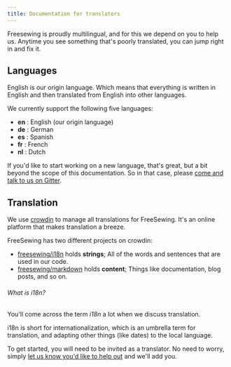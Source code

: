 ```yaml
---
title: Documentation for translators
---
```


Freesewing is proudly multilingual, and for this we depend on you to help us.
Anytime you see something that's poorly translated, you can jump right in and fix it.

## Languages

English is our origin language. Which means that everything is written in English
and then translated from English into other languages.

We currently support the following five languages:

  - **en** : English (our origin language)
  - **de** : German
  - **es** : Spanish
  - **fr** : French
  - **nl** : Dutch

If you'd like to start working on a new language, that's great, but a bit
beyond the scope of this documentation. So in that case, 
please [come and talk to us on Gitter](https://gitter.im/freesewing/freesewing).

## Translation

We use [crowdin](https://crowdin.com/) to manage all translations for FreeSewing.
It's an online platform that makes translation a breeze.

FreeSewing has two different projects on crowdin:

 - [freesewing/i18n](https://crowdin.com/project/freesewing) holds **strings**; All of the words and sentences that are used in our code. 
 - [freesewing/markdown](https://crowdin.com/project/freesewing-md) holds **content**; Things like documentation, blog posts, and so on. 

<Note>

###### What is i18n?
You'll come across the term *i18n* a lot when we discuss translation.

i18n is short for internationalization, which is an umbrella term for
translation, and adapting other things (like dates) to the local language.

</Note>

To get started, you will need to be invited as a translator. No need to worry,
simply [let us know you'd like to help out](https://gitter.im/freesewing/freesewing) and
we'll add you.

